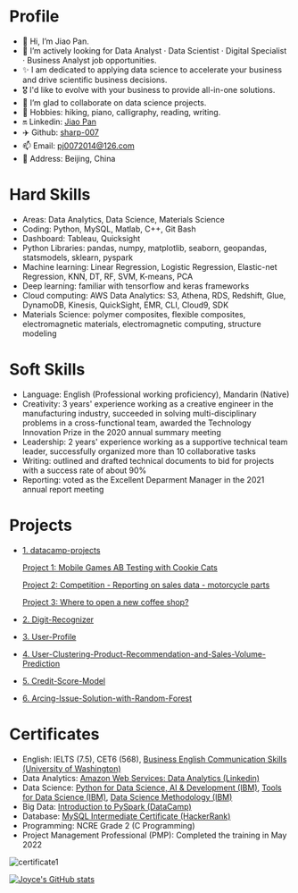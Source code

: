 # Profile
- 👋 Hi, I’m Jiao Pan.
- 🌱 I’m actively looking for Data Analyst · Data Scientist · Digital Specialist · Business Analyst job opportunities. 
- ✨ I am dedicated to applying data science to accelerate your business and drive scientific business decisions. 
- 🎖️ I'd like to evolve with your business to provide all-in-one solutions.
- 💞️ I’m glad to collaborate on data science projects.
- 👀 Hobbies: hiking, piano, calligraphy, reading, writing.
- 🔛 Linkedin: [Jiao Pan](https://www.linkedin.com/in/jiao-pan-549596138/)
- ✈️ Github: [sharp-007](https://github.com/sharp-007)
- 📫 Email: pj0072014@126.com  
- 📢 Address: Beijing, China

# Hard Skills
- Areas: Data Analytics, Data Science, Materials Science
- Coding: Python, MySQL, Matlab, C++, Git Bash
- Dashboard: Tableau, Quicksight
- Python Libraries: pandas, numpy, matplotlib, seaborn, geopandas, statsmodels, sklearn, pyspark
- Machine learning: Linear Regression, Logistic Regression, Elastic-net Regression, KNN, DT, RF, SVM, K-means, PCA
- Deep learning: familiar with tensorflow and keras frameworks
- Cloud computing: AWS Data Analytics: S3, Athena, RDS, Redshift, Glue, DynamoDB, Kinesis, QuickSight, EMR, CLI, Cloud9, SDK 
- Materials Science: polymer composites, flexible composites, electromagnetic materials, electromagnetic computing, structure modeling

# Soft Skills
- Language: English (Professional working proficiency), Mandarin (Native)
- Creativity: 3 years' experience working as a creative engineer in the manufacturing industry, succeeded in solving multi-disciplinary problems in a cross-functional team, awarded the Technology Innovation Prize in the 2020 annual summary meeting
- Leadership: 2 years' experience working as a supportive technical team leader, successfully organized more than 10 collaborative tasks
- Writing: outlined and drafted technical documents to bid for projects with a success rate of about 90% 
- Reporting: voted as the Excellent Deparment Manager in the 2021 annual report meeting

# Projects
- [1. datacamp-projects](https://github.com/sharp-007/datacamp-projects)

  [Project 1: Mobile Games AB Testing with Cookie Cats](https://github.com/sharp-007/datacamp-projects/blob/main/Mobile%20Games%20AB%20Testing%20with%20Cookie%20Cats/AB%20Testing%20with%20Cookie%20Cats/notebook.ipynb)

  [Project 2: Competition - Reporting on sales data - motorcycle parts](https://github.com/sharp-007/datacamp-projects/blob/main/Competition%20-%20Reporting%20on%20sales%20data%20-%20motorcycle%20parts/notebook.ipynb)

  [Project 3: Where to open a new coffee shop?](https://github.com/sharp-007/datacamp-projects/blob/main/Where%20to%20open%20a%20new%20coffee%20shop/Where%20to%20open%20a%20new%20coffee%20shop.ipynb)

- [2. Digit-Recognizer](https://github.com/sharp-007/Digit-Recognizer)
- [3. User-Profile](https://github.com/sharp-007/User-Profile)
- [4. User-Clustering-Product-Recommendation-and-Sales-Volume-Prediction](https://github.com/sharp-007/User-Clustering-Product-Recommendation-and-Sales-Volume-Prediction)
- [5. Credit-Score-Model](https://github.com/sharp-007/Credit-Score-Model)
- [6. Arcing-Issue-Solution-with-Random-Forest](https://github.com/sharp-007/Arcing-Issue-Solution-with-Random-Forest)

# Certificates
- English: IELTS (7.5), CET6 (568), [Business English Communication Skills (University of Washington)](https://www.coursera.org/account/accomplishments/specialization/VA23KNUCMFJU)
- Data Analytics: [Amazon Web Services: Data Analytics (Linkedin)](https://www.linkedin.com/learning/certificates/7d2b2b5065e18726dae74d5d1c94d7bb28f48b48df206a78a6b9d233f000be8a)
- Data Science: [Python for Data Science, AI & Development (IBM)](https://www.coursera.org/account/accomplishments/verify/K5E5ST5SYFCW), [Tools for Data Science (IBM)](https://www.coursera.org/account/accomplishments/verify/666GHVQ24W8R), [Data Science Methodology (IBM)](https://www.coursera.org/account/accomplishments/verify/BZ9PY9WFMTMK) 
- Big Data: [Introduction to PySpark (DataCamp)](https://www.datacamp.com/statement-of-accomplishment/course/4e9c7c58bfa54e741286737194386a36b630a9ba)
- Database: [MySQL Intermediate Certificate (HackerRank)](https://www.hackerrank.com/certificates/5a483dd934b9) 
- Programming: NCRE Grade 2 (C Programming)
- Project Management Professional (PMP): Completed the training in May 2022

![certificate1](https://user-images.githubusercontent.com/61656049/196372881-7c5d5fcd-1b58-45fd-b7a4-d53f45091cc4.jpg)

[![Joyce's GitHub stats](https://github-readme-stats.vercel.app/api?username=sharp-007)](https://github.com/sharp-007//sharp-007)

<!---
sharp-007/sharp-007 is a ✨ special ✨ repository because its `README.md` (this file) appears on your GitHub profile.
You can click the Preview link to take a look at your changes.
--->
